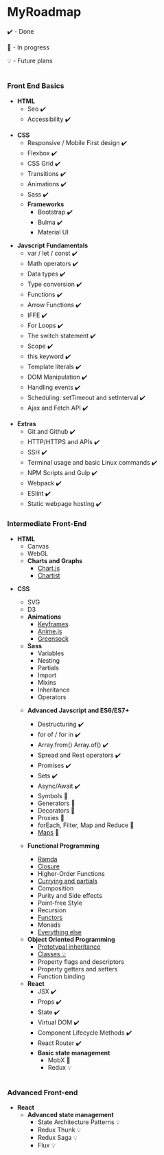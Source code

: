 # MyRoadmap

✔️ - Done

🚧 - In progress

💡 - Future plans


#


### Front End Basics

* **HTML**
    - Seo ✔️
    - Accessibility ✔️ 
- **CSS**
  - Responsive / Mobile First design ✔️
  - Flexbox ✔️
  - CSS Grid ✔️
  - Transitions ✔️
  - Animations ✔️
  - Sass ✔️
  - **Frameworks**
    - Bootstrap ✔️
    - Bulma ✔️
    - Material UI



* **Javscript Fundamentals**
  - var / let / const ✔️
  - Math operators ✔️
  - Data types ✔️
  - Type conversion ✔️
  - Functions ✔️
  - Arrow Functions ✔️
  - IFFE ✔️
  - For Loops ✔️
  - The switch statement ✔️
  - Scope ✔️
  - this keyword ✔️
  - Template literals ✔️
  - DOM Manipulation ✔️
  - Handling events ✔️  
  - Scheduling: setTimeout and setInterval ✔️
  - Ajax and Fetch API ✔️
  
  
- **Extras**
  - Git and Github ✔️
  - HTTP/HTTPS and APIs ✔️
  - SSH ✔️
  - Terminal usage and basic Linux commands ✔️
  - NPM Scripts and Gulp ✔️
  - Webpack ✔️
  - ESlint ✔️
  - Static webpage hosting ✔️







### Intermediate Front-End 

* **HTML**
     - Canvas
    - WebGL
    - **Charts and Graphs**
      - [Chart.js](https://www.chartjs.org/)
      - [Chartist](https://gionkunz.github.io/chartist-js/)
    
 
 
 
- **CSS**
  - SVG
  - D3
  - **Animations**
    - [Keyframes](https://developer.mozilla.org/en-US/docs/Web/CSS/CSS_Animations/Using_CSS_animations)
    - [Anime.js](http://animejs.com/)
    - [Greensock](https://greensock.com/)
  - **Sass**
    - Variables
    - Nesting
    - Partials
    - Import
    - Mixins
    - Inheritance
    - Operators





  * **Advanced Javscript and ES6/ES7+**
    - Destructuring  ✔️
    - for of / for in ✔️
    - Array.from() Array.of() ✔️
    - Spread and Rest operators ✔️
    - Promises ✔️
    - Sets ✔️
    - Async/Await ✔️
    - Symbols 🚧 
    - Generators 🚧 
    - Decorators 🚧
    - Proxies 🚧 
    - forEach, Filter, Map and Reduce  🚧
    - [Maps](https://developer.mozilla.org/en-US/docs/Web/JavaScript/Reference/Global_Objects/Array/map) 🚧 
   
    
  * **Functional Programming**
    - [Ramda](https://ramdajs.com/)
    - [Closure](https://stackoverflow.com/questions/111102/how-do-javascript-closures-work)
    - Higher-Order Functions
    - [Currying and partials](https://javascript.info/currying-partials)
    - Composition
    - Purity and Side effects
    - Point-free Style
    - Recursion
    - [Functors](https://hackernoon.com/functors-in-javascript-20a647b8f39f)
    - Monads
    -  [Everything else](https://github.com/hemanth/functional-programming-jargon)


  - **Object Oriented Programming** 
    - [Prototypal inheritance](https://developer.mozilla.org/en-US/docs/Web/JavaScript/Inheritance_and_the_prototype_chain)
    - [Classes 💡](https://javascript.info/class)
    - Property flags and descriptors
    - Property getters and setters
    - Function binding
  * **React**
    - JSX  ✔️
    - Props ✔️
    - State ✔️
    - Virtual DOM ✔️
    - Component Lifecycle Methods ✔️
    - React Router ✔️
    - **Basic state management**
      - MobX 🚧
      - Redux 💡 

    
 #
 
 
 ### Advanced Front-end
 
 - **React**
   - **Advanced state management**
     - State Architecture Patterns 💡
     - Redux Thunk 💡
     - Redux Saga 💡
     - Flux 💡


